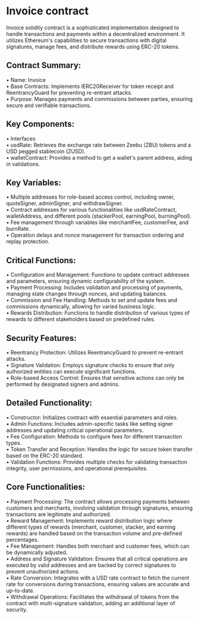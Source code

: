 # Invoice contract

Invoice solidity contract is a sophisticated implementation designed to handle transactions and payments within a decentralized environment. It utilizes Ethereum's capabilities to secure transactions with digital signatures, manage fees, and distribute rewards using ERC-20 tokens.

## Contract Summary:

•	Name: Invoice<br> 
•	Base Contracts: Implements IERC20Receiver for token receipt and ReentrancyGuard for preventing re-entrant attacks.<br> 
•	Purpose: Manages payments and commissions between parties, ensuring secure and verifiable transactions.<br> 

## Key Components:

•	Interfaces<br> 
•	usdRate: Retrieves the exchange rate between Zeebu (ZBU) tokens and a USD pegged stablecoin (ZUSD).<br> 
•	walletContract: Provides a method to get a wallet's parent address, aiding in validations.<br> 

## Key Variables:

•	Multiple addresses for role-based access control, including owner, quoteSigner, adminSigner, and withdrawSigner.<br> 
•	Contract addresses for various functionalities like usdRateContract, walletAddress, and different pools (stackerPool, earningPool, burningPool).<br> 
•	Fee management through variables like merchantFee, customerFee, and burnRate.<br> 
•	Operation delays and nonce management for transaction ordering and replay protection.<br> 

## Critical Functions:

•	Configuration and Management: Functions to update contract addresses and parameters, ensuring dynamic configurability of the system.<br> 
•	Payment Processing: Includes validation and processing of payments, managing state changes through nonces, and updating balances.<br> 
•	Commission and Fee Handling: Methods to set and update fees and commissions dynamically, allowing for varied business logic.<br> 
•	Rewards Distribution: Functions to handle distribution of various types of rewards to different stakeholders based on predefined rules.<br> 

## Security Features:

•	Reentrancy Protection: Utilizes ReentrancyGuard to prevent re-entrant attacks.<br> 
•	Signature Validation: Employs signature checks to ensure that only authorized entities can execute significant functions.<br> 
•	Role-based Access Control: Ensures that sensitive actions can only be performed by designated signers and admins.<br> 

## Detailed Functionality:

•	Constructor: Initializes contract with essential parameters and roles.<br> 
•	Admin Functions: Includes admin-specific tasks like setting signer addresses and updating critical operational parameters.<br> 
•	Fee Configuration: Methods to configure fees for different transaction types.<br> 
•	Token Transfer and Reception: Handles the logic for secure token transfer based on the ERC-20 standard.<br> 
•	Validation Functions: Provides multiple checks for validating transaction integrity, user permissions, and operational prerequisites.<br> 


## Core Functionalities:

•	Payment Processing: The contract allows processing payments between customers and merchants, involving validation through signatures, ensuring transactions are legitimate and authorized.<br> 
•	Reward Management: Implements reward distribution logic where different types of rewards (merchant, customer, stacker, and earning rewards) are handled based on the transaction volume and pre-defined percentages.<br> 
•	Fee Management: Handles both merchant and customer fees, which can be dynamically adjusted.<br> 
•	Address and Signature Validation: Ensures that all critical operations are executed by valid addresses and are backed by correct signatures to prevent unauthorized actions.<br> 
•	Rate Conversion: Integrates with a USD rate contract to fetch the current rate for conversions during transactions, ensuring values are accurate and up-to-date.<br> 
•	Withdrawal Operations: Facilitates the withdrawal of tokens from the contract with multi-signature validation, adding an additional layer of security.<br> 
